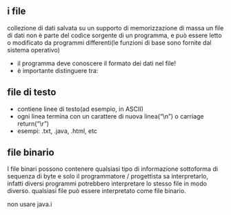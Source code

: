 ## i file
collezione di dati salvata su un supporto di memorizzazione di massa
un file di dati non è parte del codice sorgente di un programma, e può essere letto o modificato da programmi differenti(le funzioni di base sono fornite dal sistema operativo)
- il programma deve conoscere il formato dei dati nel file!
- è importante distinguere tra:
## file di testo
- contiene linee di testo(ad esempio, in ASCII)
- ogni linea termina con un carattere di nuova linea(“\\n”) o carriage return(“\\r”)
- esempi: .txt, .java, .html, etc
## file binario
I file binari possono contenere qualsiasi tipo di informazione sottoforma di sequenza di byte e solo il programmatore / progettista sa interpretarlo, infatti diversi programmi potrebbero interpretare lo stesso file in modo diverso. qualsiasi file può essere interpretato come file binario.

non usare java.i